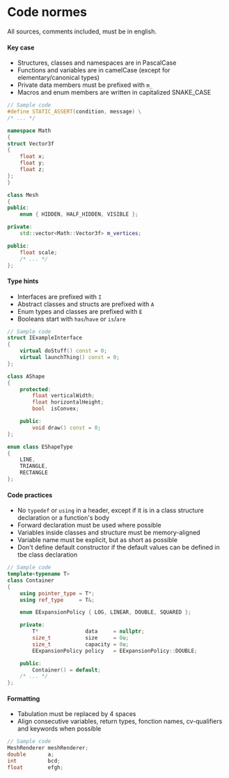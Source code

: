 # Code normes

All sources, comments included, must be in english.

#### Key case
- Structures, classes and namespaces are in PascalCase
- Functions and variables are in camelCase (except for elementary/canonical types)
- Private data members must be prefixed with `m_`
- Macros and enum members are written in capitalized SNAKE_CASE
```C++
// Sample code
#define STATIC_ASSERT(condition, message) \
/* ... */

namespace Math
{
struct Vector3f
{
    float x;
    float y;
    float z;
};
}

class Mesh
{
public:
    enum { HIDDEN, HALF_HIDDEN, VISIBLE };

private:
    std::vector<Math::Vector3f> m_vertices;

public:
    float scale;
    /* ... */
};
```

#### Type hints
- Interfaces are prefixed with `I`
- Abstract classes and structs are prefixed with `A`
- Enum types and classes are prefixed with `E`
- Booleans start with `has`/`have` or `is`/`are`

```C++
// Sample code
struct IExampleInterface
{
    virtual doStuff() const = 0;
    virtual launchThing() const = 0;
};

class AShape
{
    protected:
        float verticalWidth;
        float horizontalHeight;
        bool  isConvex;

    public:
        void draw() const = 0;
};

enum class EShapeType
{
    LINE,
    TRIANGLE,
    RECTANGLE
};
```

#### Code practices
- No `typedef` or `using` in a header, except if it is in a class structure declaration or a function's body
- Forward declaration must be used where possible
- Variables inside classes and structure must be memory-aligned
- Variable name must be explicit, but as short as possible
- Don't define default constructor if the default values can be defined in tbe class declaration
```C++
// Sample code
template<typename T>
class Container
{
    using pointer_type = T*;
    using ref_type     = T&;

    enum EExpansionPolicy { LOG, LINEAR, DOUBLE, SQUARED };

    private:
        T*               data     = nullptr;
        size_t           size     = 0u;
        size_t           capacity = 0u;
        EExpansionPolicy policy   = EExpansionPolicy::DOUBLE;

    public:
        Container() = default;
    /* ... */
};
```

#### Formatting
- Tabulation must be replaced by 4 spaces
- Align consecutive variables, return types, fonction names, cv-qualifiers and keywords when possible

```C++
// Sample code
MeshRenderer meshRenderer;
double       a;
int          bcd;
float        efgh;
```